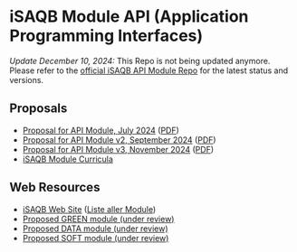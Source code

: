 # iSAQB Module API (Application Programming Interfaces)

*Update December 10, 2024:* This Repo is not being updated anymore. Please refer to the [official iSAQB API Module Repo](https://github.com/isaqb-org/curriculum-api) for the latest status and versions.


## Proposals

- [Proposal for API Module, July 2024](proposal.md) ([PDF](proposal.pdf))
- [Proposal for API Module v2, September 2024](proposal-v2.md) ([PDF](proposal-v2.pdf))
- [Proposal for API Module v3, November 2024](proposal-v3.md) ([PDF](proposal-v3.pdf))
- [iSAQB Module Curricula](iSAQB-modules/)


## Web Resources

- [iSAQB Web Site](https://www.isaqb.org/) ([Liste aller Module](https://www.isaqb.org/certifications/cpsa-certifications/cpsa-advanced-level/#modules))
- [Proposed GREEN module (under review)](https://github.com/isaqb-org/curriculum-green)
- [Proposed DATA module (under review)](https://github.com/isaqb-org/curriculum-data)
- [Proposed SOFT module (under review)](https://github.com/isaqb-org/curriculum-soft)

